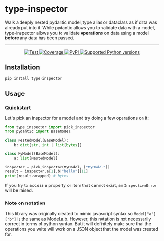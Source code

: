 # type-inspector

Walk a deeply nested pydantic model, type alias or dataclass as if data was already put into it. While pydantic allows you to validate data with a model, type-inspector allows you to validate **operations** on data using a model **before** any data has been passed.

---

<p align="center">
<a href="https://github.com/ovsyanka83/type-inspector/actions?query=workflow%3ATests+event%3Apush+branch%3Amain" target="_blank">
    <img src="https://github.com/Ovsyanka83/type-inspector/actions/workflows/test.yaml/badge.svg?branch=main&event=push" alt="Test">
</a>
<a href="https://codecov.io/gh/ovsyanka83/type-inspector" target="_blank">
    <img src="https://img.shields.io/codecov/c/github/ovsyanka83/type-inspector?color=%2334D058" alt="Coverage">
</a>
<a href="https://pypi.org/project/type-inspector/" target="_blank">
    <img alt="PyPI" src="https://img.shields.io/pypi/v/type-inspector?color=%2334D058&label=pypi%20package" alt="Package version">
</a>
<a href="https://pypi.org/project/type-inspector/" target="_blank">
    <img src="https://img.shields.io/pypi/pyversions/type-inspector?color=%2334D058" alt="Supported Python versions">
</a>
</p>

## Installation

```bash
pip install type-inspector
```

## Usage

### Quickstart

Let's pick an inspector for a model and try doing a few operations on it:

```python
from type_inspector import pick_inspector
from pydantic import BaseModel

class NestedModel(BaseModel):
    b: dict[str, int | list[bytes]]

class MyModel(BaseModel):
    a: list[NestedModel]

inspector = pick_inspector(MyModel, ["MyModel"])
result = inspector.a[1].b["hello"][11]
print(result.wrapped) # bytes
```

If you try to access a property or item that cannot exist, an `InspectionError` will be raised.

### Note on notation

This library was originally created to mimic javascript syntax so `Model["a"]["b"]` is the same as Model.a.b. However, this notation is not necessarily correct in terms of python syntax. But it will definitely make sure that the operations you write will work on a JSON object that the model was created for.
